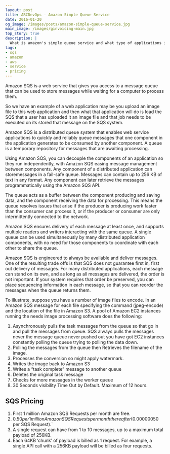 ```yaml
---
layout: post
title: ABCDevOps - Amazon Simple Queue Service 
date: 2016-01-20
og_image: /images/posts/amazon-simple-queue-service.jpg
main_image: /images/ginvoicing-main.jpg
top_story: true
description: |
  What is amazon's simple queue service and what type of applications it can be applied on?
tags:
- sqs
- amazon
- aws
- service
- pricing
---
```


Amazon SQS is a web service that gives you access to a message queue that can be used to store messages while waiting for a computer to process them.
<!--more-->

So we have an example of a web application may be you upload an image file to this web application and then what that application will do is load the SQS that a user has uploaded it an image file and that job needs to be executed on its stored that message on the SQS system.

Amazon SQS is a distributed queue system that enables web service applications to quickly and reliably queue messages that one component in the application generates to be consumed by another component. A queue is a temporary repository for messages that are awaiting processing.

Using Amazon SQS, you can decouple the components of an application so they run independently, with Amazon SQS easing message management between components. Any component of a distributed application can storemessages in a fail-safe queue. Messages can contain up to 256 KB of text in any format. Any component can later retrieve the messages programmatically using the Amazon SQS API.

The queue acts as a buffer between the component producing and saving data, and the component receiving the data for processing. This means the queue resolves issues that arise if the producer is producing work faster than the consumer can process it, or if the producer or consumer are only intermittently connected to the network.

Amazon SQS ensures delivery of each message at least once, and supports multiple readers and writers interacting with the same queue. A single queue can be used simultaneously by many distributed application components, with no need for those components to coordinate with each other to share the queue.

Amazon SQS is engineered to always be available and deliver messages. One of the resulting trade offs is that SQS does not guarantee first in, first out delivery of messages. For many distributed applications, each message can stand on its own, and as long as all messages are delivered, the order is not important. If your system requires that order be preserved, you can place sequencing information in each message, so that you can reorder the messages when the queue returns them.

To illustrate, suppose you have a number of image files to encode. In an Amazon SQS message for each file specifying the command (jpeg-encode) and the location of the file in Amazon S3. A pool of Amazon EC2 instances running the needs image processing software does the following:

1. Asynchronously pulls the task messages from the queue so that go in and pull the messages from queue. SQS always pulls the messages never the message queue never pushed out you have got EC2 instances constantly polling the queue trying to polling the data down.
2. Polling the messages from the queue then Retrieves the filename of the image.
3. Processes the conversion so might apply watermark.
4. Writes the image back to Amazon S3
5. Writes a “task complete” message to another queue
6. Deletes the original task message
7. Checks for more messages in the worker queue
8. 30 Seconds visibility Time Out by Default. Maximum of 12 hours.

SQS Pricing
---

1. First 1 million Amazon SQS Requests per month are free.
2. $0.50 per 1 million Amazon SQS Requests per month thereafter ($0.00000050 per SQS Request).`
3. A single request can have from 1 to 10 messages, up to a maximum total payload of 256KB.
4. Each 64KB ‘chunk’ of payload is billed as 1 request. For example, a single API call with a 256KB payload will be billed as four requests.